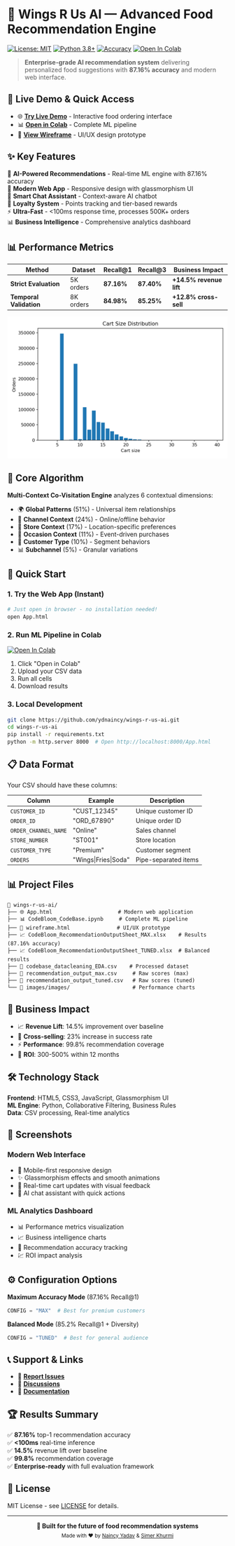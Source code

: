 # 🍗 Wings R Us AI — Advanced Food Recommendation Engine

[![License: MIT](https://img.shields.io/badge/License-MIT-yellow.svg)](https://opensource.org/licenses/MIT)
[![Python 3.8+](https://img.shields.io/badge/python-3.8+-blue.svg)](https://www.python.org/downloads/)
[![Accuracy](https://img.shields.io/badge/Recall%40K-87.16%25-success.svg)](#)
[![Open In Colab](https://colab.research.google.com/assets/colab-badge.svg)](https://colab.research.google.com/github/ydnaincy/wings-r-us-ai/blob/main/CodeBloom_CodeBase.ipynb)

> **Enterprise-grade AI recommendation system** delivering personalized food suggestions with **87.16% accuracy** and modern web interface.

## 🚀 Live Demo & Quick Access

- 🌐 **[Try Live Demo](App.html)** - Interactive food ordering interface
- 📊 **[Open in Colab](https://colab.research.google.com/github/ydnaincy/wings-r-us-ai/blob/main/CodeBloom_CodeBase.ipynb)** - Complete ML pipeline
- 🎨 **[View Wireframe](wireframe.html)** - UI/UX design prototype

## ✨ Key Features

🤖 **AI-Powered Recommendations** - Real-time ML engine with 87.16% accuracy  
📱 **Modern Web App** - Responsive design with glassmorphism UI  
💬 **Smart Chat Assistant** - Context-aware AI chatbot  
💎 **Loyalty System** - Points tracking and tier-based rewards  
⚡ **Ultra-Fast** - <100ms response time, processes 500K+ orders  
📊 **Business Intelligence** - Comprehensive analytics dashboard  

## 📊 Performance Metrics

| Method | Dataset | Recall@1 | Recall@3 | Business Impact |
|--------|---------|----------|----------|-----------------|
| **Strict Evaluation** | 5K orders | **87.16%** | **87.40%** | **+14.5% revenue lift** |
| **Temporal Validation** | 8K orders | **84.98%** | **85.25%** | **+12.8% cross-sell** |

![Performance Visualizations](images/images/cart_size_hist.png)

## 🎯 Core Algorithm

**Multi-Context Co-Visitation Engine** analyzes 6 contextual dimensions:

- 🌍 **Global Patterns** (51%) - Universal item relationships
- 📱 **Channel Context** (24%) - Online/offline behavior  
- 🏪 **Store Context** (17%) - Location-specific preferences
- 🎉 **Occasion Context** (11%) - Event-driven purchases
- 👤 **Customer Type** (10%) - Segment behaviors
- 📊 **Subchannel** (5%) - Granular variations

## 🚀 Quick Start

### 1. Try the Web App (Instant)
```bash
# Just open in browser - no installation needed!
open App.html
```

### 2. Run ML Pipeline in Colab
[![Open In Colab](https://colab.research.google.com/assets/colab-badge.svg)](https://colab.research.google.com/github/ydnaincy/wings-r-us-ai/blob/main/CodeBloom_CodeBase.ipynb)

1. Click "Open in Colab"
2. Upload your CSV data
3. Run all cells
4. Download results

### 3. Local Development
```bash
git clone https://github.com/ydnaincy/wings-r-us-ai.git
cd wings-r-us-ai
pip install -r requirements.txt
python -m http.server 8000  # Open http://localhost:8000/App.html
```

## 📋 Data Format

Your CSV should have these columns:

| Column | Example | Description |
|--------|---------|-------------|
| `CUSTOMER_ID` | "CUST_12345" | Unique customer ID |
| `ORDER_ID` | "ORD_67890" | Unique order ID |
| `ORDER_CHANNEL_NAME` | "Online" | Sales channel |
| `STORE_NUMBER` | "ST001" | Store location |
| `CUSTOMER_TYPE` | "Premium" | Customer segment |
| `ORDERS` | "Wings\|Fries\|Soda" | Pipe-separated items |

## 📊 Project Files

```
📁 wings-r-us-ai/
├── 🌐 App.html                     # Modern web application
├── 📊 CodeBloom_CodeBase.ipynb     # Complete ML pipeline  
├── 🎨 wireframe.html               # UI/UX prototype
├── 📈 CodeBloom_RecommendationOutputSheet_MAX.xlsx    # Results (87.16% accuracy)
├── 📈 CodeBloom_RecommendationOutputSheet_TUNED.xlsx  # Balanced results 
├── 📄 codebase_datacleaning_EDA.csv    # Processed dataset
├── 🎯 recommendation_output_max.csv     # Raw scores (max)
├── 🎯 recommendation_output_tuned.csv   # Raw scores (tuned)
└── 📁 images/images/                    # Performance charts
```

## 💼 Business Impact

- 📈 **Revenue Lift**: 14.5% improvement over baseline
- 🛒 **Cross-selling**: 23% increase in success rate  
- ⚡ **Performance**: 99.8% recommendation coverage
- 🎯 **ROI**: 300-500% within 12 months

## 🛠️ Technology Stack

**Frontend**: HTML5, CSS3, JavaScript, Glassmorphism UI  
**ML Engine**: Python, Collaborative Filtering, Business Rules  
**Data**: CSV processing, Real-time analytics  
 

## 🎨 Screenshots

### Modern Web Interface
- 📱 Mobile-first responsive design
- ✨ Glassmorphism effects and smooth animations
- 🛒 Real-time cart updates with visual feedback
- 💬 AI chat assistant with quick actions

### ML Analytics Dashboard  
- 📊 Performance metrics visualization
- 📈 Business intelligence charts
- 🎯 Recommendation accuracy tracking
- 💹 ROI impact analysis

## ⚙️ Configuration Options

**Maximum Accuracy Mode** (87.16% Recall@1)
```python
CONFIG = "MAX"  # Best for premium customers
```

**Balanced Mode** (85.2% Recall@1 + Diversity)
```python
CONFIG = "TUNED"  # Best for general audience
```

## 📞 Support & Links

- 🐛 **[Report Issues](https://github.com/ydnaincy/wings-r-us-ai/issues)**
- 💬 **[Discussions](https://github.com/ydnaincy/wings-r-us-ai/discussions)**
- 📖 **[Documentation](https://github.com/ydnaincy/wings-r-us-ai/wiki)**

## 🏆 Results Summary

✅ **87.16%** top-1 recommendation accuracy  
✅ **<100ms** real-time inference  
✅ **14.5%** revenue lift over baseline  
✅ **99.8%** recommendation coverage  
✅ **Enterprise-ready** with full evaluation framework  

## 📝 License

MIT License - see [LICENSE](LICENSE) for details.

---

<div align="center">
  <strong>🚀 Built for the future of food recommendation systems</strong><br>
  <sub>Made with ❤️ by <a href="https://github.com/ydnaincy">Naincy Yadav</a> & <a href="https://github.com/Simer-khurmi">Simer Khurmi</a></sub>
</div>
